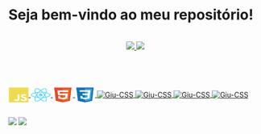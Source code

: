 
# Seja bem-vindo ao meu repositório!
  

<br>

<div align="center">
  <a href="https://github.com/Giuzntt">
  <img height="180em" src="https://github-readme-stats.vercel.app/api?username=Giuzntt&show_icons=true&theme=dark&include_all_commits=true&count_private=true"/>
  <img height="180em" src="https://github-readme-stats.vercel.app/api/top-langs/?username=Giuzntt&layout=compact&langs_count=7&theme=dark"/>
    
</div>

## <div style="display: inline_block"><br>
  <img align="center" alt="Giu-Js" height="30" width="40" src="https://raw.githubusercontent.com/devicons/devicon/master/icons/javascript/javascript-plain.svg">
  <img align="center" alt="Giu-React" height="30" width="40" src="https://raw.githubusercontent.com/devicons/devicon/master/icons/react/react-original.svg">
  <img align="center" alt="Giu-HTML" height="30" width="40" src="https://raw.githubusercontent.com/devicons/devicon/master/icons/html5/html5-original.svg">
  <img align="center" alt="Giu-CSS" height="30" width="40" src="https://raw.githubusercontent.com/devicons/devicon/master/icons/css3/css3-original.svg">
  <img align="center" alt="Giu-CSS" height="30" width="40" src="https://img.shields.io/badge/Kotlin-0095D5?&style=for-the-badge&logo=kotlin&logoColor=white">
   <img align="center" alt="Giu-CSS" height="30" width="40" src="https://img.shields.io/badge/Java-ED8B00?style=for-the-badge&logo=java&logoColor=white">
   <img align="center" alt="Giu-CSS" height="30" width="40" src="https://img.shields.io/badge/Bootstrap-563D7C?style=for-the-badge&logo=bootstrap&logoColor=white">
   <img align="center" alt="Giu-CSS" height="30" width="40" src="https://img.shields.io/badge/Flutter-02569B?style=for-the-badge&logo=flutter&logoColor=white">
  
</div>
  
## <div  style="display: inline_block"> 
 

  <a href = "mailto:giuzntt@gmail.com"><img src="https://img.shields.io/badge/-Gmail-%23333?style=for-the-badge&logo=gmail&logoColor=white" target="_blank"></a>
  <a href="https://www.linkedin.com/in/giulianno-zanetti/" target="_blank"><img src="https://img.shields.io/badge/-LinkedIn-%230077B5?style=for-the-badge&logo=linkedin&logoColor=white" target="_blank"></a> 
 
 
 
</div>
